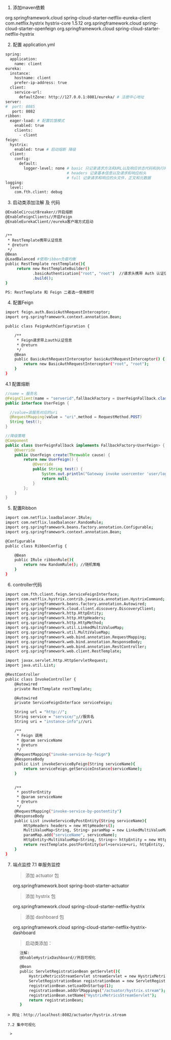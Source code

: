1. 添加maven依赖
<dependency>
    <groupId>org.springframework.cloud</groupId>
    <artifactId>spring-cloud-starter-netflix-eureka-client</artifactId>
</dependency>

<dependency>
    <groupId>com.netflix.hystrix</groupId>
    <artifactId>hystrix-core</artifactId>
    <version>1.5.12</version>
</dependency>

<!-- 引入feign依赖 ，用来实现接口伪装 -->
<dependency>
    <groupId>org.springframework.cloud</groupId>
    <artifactId>spring-cloud-starter-openfeign</artifactId>
</dependency>

<!-- 引入hystrix依赖 -->
<dependency>
    <groupId>org.springframework.cloud</groupId>
    <artifactId>spring-cloud-starter-netflix-hystrix</artifactId>
</dependency>

2. 配置 application.yml
```sh
spring:
  application:
    name: client
eureka:
  instance:
    hostname: client
    prefer-ip-address: true
  client:
    service-url:
      defaultZone: http://127.0.0.1:8081/eureka/ # 注册中心地址
server:
#  port: 8085
   port: 8082
ribbon:
  eager-load: # 配置饥饿模式
    enabled: true
    clients:
      - client 
feign:
  hystrix: 
    enabled: true # 启动熔断 降级
  client:
    config:
      default:
        logger-level: none # basic 只记录请求方法和URL以及响应状态代码和执行时间。
                           # headers 记录基本信息以及请求和响应标头
                           # full 记录请求和响应的头文件，正文和元数据
logging:
  level:
    com.fth.client: debug 
```    

3. 启动类添加注解 及 代码
```sh
@EnableCircuitBreaker//开启熔断
@EnableFeignClients//开启Feign
@EnableEurekaClient//eureka客户端方式启动


/**
 * RestTemplate携带认证信息
 * @return
 */
@Bean
@LoadBalanced #使用ribbon负载均衡
public RestTemplate restTemplate(){
     return new RestTemplateBuilder()
            .basicAuthentication("root", "root")  //请求头携带 Auth 认证信息 
            .build();
}

PS: RestTemplate 和 Feign 二者选一使用即可

```

4. 配置Feign
```sh
import feign.auth.BasicAuthRequestInterceptor;
import org.springframework.context.annotation.Bean;

public class FeignAuthConfiguration {

    /**
     * Feign请求带上auth认证信息
     * @return
     */
    @Bean
    public BasicAuthRequestInterceptor basicAuthRequestInterceptor() {
        return new BasicAuthRequestInterceptor("root", "root");
    }
}

```

4.1 配置熔断
```java
//name = 服务名
@FeignClient(name = "serverid",fallbackFactory = UserFeignFallback.class)
public interface UserFeign {

  //value=该服务对应的uri
  @RequestMapping(value = "uri",method = RequestMethod.POST)
  String test();
}

//降级策略
@Component
public class UserFeignFallback implements FallbackFactory<UserFeign> {
    @Override
    public UserFeign create(Throwable cause) {
        return new UserFeign() {
            @Override
            public String test() {
                System.out.println("Gateway invoke usercenter 'user/login' failed,couse by:{}",cause.getMessage());
                return null;
            }
        };
    }
}
```

5. 配置Ribbon
```sh
import com.netflix.loadbalancer.IRule;
import com.netflix.loadbalancer.RandomRule;
import org.springframework.beans.factory.annotation.Configurable;
import org.springframework.context.annotation.Bean;

@Configurable
public class RibbonConfig {

    @Bean
    public IRule ribbonRule(){
        return new RandomRule(); //随机策略
    }
}

```

6. controller代码

```sh
import com.fth.client.feign.ServiceFeignInterface;
import com.netflix.hystrix.contrib.javanica.annotation.HystrixCommand;
import org.springframework.beans.factory.annotation.Autowired;
import org.springframework.cloud.client.discovery.DiscoveryClient;
import org.springframework.http.HttpEntity;
import org.springframework.http.HttpHeaders;
import org.springframework.http.HttpMethod;
import org.springframework.util.LinkedMultiValueMap;
import org.springframework.util.MultiValueMap;
import org.springframework.web.bind.annotation.RequestMapping;
import org.springframework.web.bind.annotation.ResponseBody;
import org.springframework.web.bind.annotation.RestController;
import org.springframework.web.client.RestTemplate;

import javax.servlet.http.HttpServletRequest;
import java.util.List;

@RestController
public class InvokeController {
    @Autowired
    private RestTemplate restTemplate;

    @Autowired
    private ServiceFeignInterface serviceFeign;

    String url = "http://";
    String service = "service/";//服务名
    String uri = "instance-info";//uri

    /**
     * Feign 调用
     * @param serviceName
     * @return
     */
    @RequestMapping("invoke-service-by-feign")
    @ResponseBody
    public List invokeServiceByFeign(String serviceName){
        return serviceFeign.getServiceInstance(serviceName);
    }

  
    /**
     * postForEntity
     * @param serviceName
     * @return
     */
    @RequestMapping("invoke-service-by-postentity")
    @ResponseBody
    public List invokeServiceByPostEntity(String serviceName){
        HttpHeaders headers = new HttpHeaders();
        MultiValueMap<String, String> paramMap = new LinkedMultiValueMap<String, String>();
        paramMap.add("serviceName", serviceName);
        HttpEntity<MultiValueMap<String, String>> httpEntity = new HttpEntity<MultiValueMap<String, String>>(paramMap,headers);
        return restTemplate.postForEntity(url+service+uri, httpEntity, List.class).getBody();
    }
}

```

7. 端点监控 
  7.1 单服务监控

   > 添加 actuator 包

    <dependency>
        <groupId>org.springframework.boot</groupId>
        <artifactId>spring-boot-starter-actuator</artifactId>
    </dependency>

   > 添加 hystrix 包

    <dependency>
      <groupId>org.springframework.cloud</groupId>
      <artifactId>spring-cloud-starter-netflix-hystrix</artifactId>
    </dependency>

   > 添加 dashboard 包

    <dependency>
      <groupId>org.springframework.cloud</groupId>
      <artifactId>spring-cloud-starter-netflix-hystrix-dashboard</artifactId>
    </dependency>

   > 启动类添加：
   ```sh
      注解:
      @EnableHystrixDashboard//开启可视化

      @Bean
      public ServletRegistrationBean getServlet(){
          HystrixMetricsStreamServlet streamServlet = new HystrixMetricsStreamServlet();
          ServletRegistrationBean registrationBean = new ServletRegistrationBean(streamServlet);
          registrationBean.setLoadOnStartup(1);
          registrationBean.addUrlMappings("/actuator/hystrix.stream");
          registrationBean.setName("HystrixMetricsStreamServlet");
          return registrationBean;
      }
  ```
   > 网址：http://localhost:8082/actuator/hystrix.stream

   7.2 集中可视化

    > 